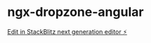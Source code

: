 # ngx-dropzone-angular

[Edit in StackBlitz next generation editor ⚡️](https://stackblitz.com/~/github.com/pcbimon/ngx-dropzone-angular)